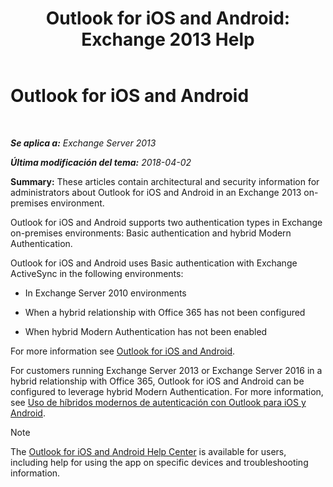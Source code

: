 ﻿---
title: 'Outlook for iOS and Android: Exchange 2013 Help'
TOCTitle: Outlook for iOS and Android
ms:assetid: 8b46e0bf-334d-44ed-bf20-eab605fdcae6
ms:mtpsurl: https://technet.microsoft.com/es-es/library/Mt846638(v=EXCHG.150)
ms:contentKeyID: 74520277
ms.date: 04/23/2018
mtps_version: v=EXCHG.150
ms.translationtype: HT
---

# Outlook for iOS and Android

 

_**Se aplica a:** Exchange Server 2013_

_**Última modificación del tema:** 2018-04-02_

**Summary:**  These articles contain architectural and security information for administrators about Outlook for iOS and Android in an Exchange 2013 on-premises environment.

Outlook for iOS and Android supports two authentication types in Exchange on-premises environments: Basic authentication and hybrid Modern Authentication.

Outlook for iOS and Android uses Basic authentication with Exchange ActiveSync in the following environments:

  - In Exchange Server 2010 environments

  - When a hybrid relationship with Office 365 has not been configured

  - When hybrid Modern Authentication has not been enabled

For more information see [Outlook for iOS and Android](using-basic-authentication-with-outlook-for-ios-and-android-exchange-2013-help.md).

For customers running Exchange Server 2013 or Exchange Server 2016 in a hybrid relationship with Office 365, Outlook for iOS and Android can be configured to leverage hybrid Modern Authentication. For more information, see [Uso de híbridos modernos de autenticación con Outlook para iOS y Android](using-hybrid-modern-authentication-with-outlook-for-ios-and-android-exchange-2013-help.md).


> [!NOTE]
> The <A href="https://support.office.com/en-us/article/outlook-for-ios-and-android-help-center-cd84214e-a5ac-4e95-9ea3-e07f78d0cde6">Outlook for iOS and Android Help Center</A> is available for users, including help for using the app on specific devices and troubleshooting information.


